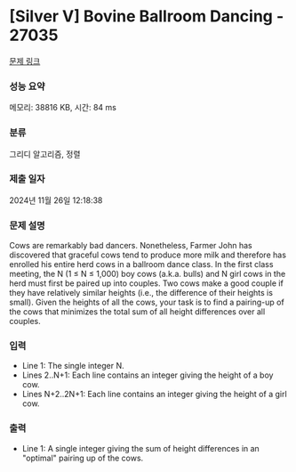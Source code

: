 # [Silver V] Bovine Ballroom Dancing - 27035 

[문제 링크](https://www.acmicpc.net/problem/27035) 

### 성능 요약

메모리: 38816 KB, 시간: 84 ms

### 분류

그리디 알고리즘, 정렬

### 제출 일자

2024년 11월 26일 12:18:38

### 문제 설명

<p>Cows are remarkably bad dancers.  Nonetheless, Farmer John has discovered that graceful cows tend to produce more milk and therefore has enrolled his entire herd cows in a ballroom dance class.  In the first class meeting, the N (1 ≤ N ≤ 1,000) boy cows (a.k.a. bulls) and N girl cows in the herd must first be paired up into couples.  Two cows make a good couple if they have relatively similar heights (i.e., the difference of their heights is small).  Given the heights of all the cows, your task is to find a pairing-up of the cows that minimizes the total sum of all height differences over all couples.</p>

### 입력 

 <ul>
	<li>Line 1: The single integer N.</li>
	<li>Lines 2..N+1: Each line contains an integer giving the height of a boy cow.</li>
	<li>Lines N+2..2N+1: Each line contains an integer giving the height of a girl cow.</li>
</ul>

### 출력 

 <ul>
	<li>Line 1: A single integer giving the sum of height differences in an "optimal"  pairing up of the cows.</li>
</ul>

